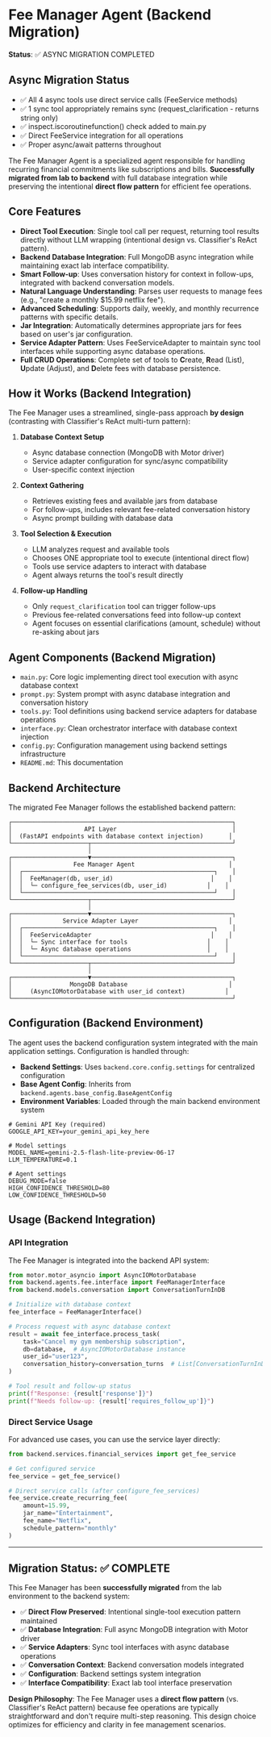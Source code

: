 # Fee Manager Agent (Backend Migration)

**Status**: ✅ ASYNC MIGRATION COMPLETED

## Async Migration Status
- ✅ All 4 async tools use direct service calls (FeeService methods)
- ✅ 1 sync tool appropriately remains sync (request_clarification - returns string only)
- ✅ inspect.iscoroutinefunction() check added to main.py
- ✅ Direct FeeService integration for all operations
- ✅ Proper async/await patterns throughout

The Fee Manager Agent is a specialized agent responsible for handling recurring financial commitments like subscriptions and bills. **Successfully migrated from lab to backend** with full database integration while preserving the intentional **direct flow pattern** for efficient fee operations.

## Core Features

- **Direct Tool Execution**: Single tool call per request, returning tool results directly without LLM wrapping (intentional design vs. Classifier's ReAct pattern).
- **Backend Database Integration**: Full MongoDB async integration while maintaining exact lab interface compatibility.
- **Smart Follow-up**: Uses conversation history for context in follow-ups, integrated with backend conversation models.
- **Natural Language Understanding**: Parses user requests to manage fees (e.g., "create a monthly $15.99 netflix fee").
- **Advanced Scheduling**: Supports daily, weekly, and monthly recurrence patterns with specific details.
- **Jar Integration**: Automatically determines appropriate jars for fees based on user's jar configuration.
- **Service Adapter Pattern**: Uses FeeServiceAdapter to maintain sync tool interfaces while supporting async database operations.
- **Full CRUD Operations**: Complete set of tools to **C**reate, **R**ead (List), **U**pdate (Adjust), and **D**elete fees with database persistence.

## How it Works (Backend Integration)

The Fee Manager uses a streamlined, single-pass approach **by design** (contrasting with Classifier's ReAct multi-turn pattern):

1. **Database Context Setup**
   - Async database connection (MongoDB with Motor driver)
   - Service adapter configuration for sync/async compatibility
   - User-specific context injection

2. **Context Gathering**
   - Retrieves existing fees and available jars from database
   - For follow-ups, includes relevant fee-related conversation history
   - Async prompt building with database data

3. **Tool Selection & Execution**
   - LLM analyzes request and available tools
   - Chooses ONE appropriate tool to execute (intentional direct flow)
   - Tools use service adapters to interact with database
   - Agent always returns the tool's result directly

4. **Follow-up Handling**
   - Only `request_clarification` tool can trigger follow-ups
   - Previous fee-related conversations feed into follow-up context
   - Agent focuses on essential clarifications (amount, schedule) without re-asking about jars

## Agent Components (Backend Migration)

- `main.py`: Core logic implementing direct tool execution with async database context
- `prompt.py`: System prompt with async database integration and conversation history
- `tools.py`: Tool definitions using backend service adapters for database operations
- `interface.py`: Clean orchestrator interface with database context injection
- `config.py`: Configuration management using backend settings infrastructure
- `README.md`: This documentation

## Backend Architecture

The migrated Fee Manager follows the established backend pattern:

```text
┌─────────────────────────────────────────────────────────────┐
│                    API Layer                                │
│  (FastAPI endpoints with database context injection)       │
└─────────────────────┬───────────────────────────────────────┘
                      │
┌─────────────────────▼───────────────────────────────────────┐
│                 Fee Manager Agent                          │
│  ┌─────────────────────────────────────────────────────┐    │
│  │  FeeManager(db, user_id)                           │    │
│  │  └─ configure_fee_services(db, user_id)           │    │
│  └─────────────────────────────────────────────────────┘    │
└─────────────────────┬───────────────────────────────────────┘
                      │
┌─────────────────────▼───────────────────────────────────────┐
│              Service Adapter Layer                         │
│  ┌─────────────────────────────────────────────────────┐    │
│  │  FeeServiceAdapter                                 │    │
│  │  └─ Sync interface for tools                      │    │
│  │  └─ Async database operations                     │    │
│  └─────────────────────────────────────────────────────┘    │
└─────────────────────┬───────────────────────────────────────┘
                      │
┌─────────────────────▼───────────────────────────────────────┐
│                MongoDB Database                            │
│     (AsyncIOMotorDatabase with user_id context)           │
└─────────────────────────────────────────────────────────────┘
```

## Configuration (Backend Environment)

The agent uses the backend configuration system integrated with the main application settings. Configuration is handled through:

- **Backend Settings**: Uses `backend.core.config.settings` for centralized configuration
- **Base Agent Config**: Inherits from `backend.agents.base_config.BaseAgentConfig`
- **Environment Variables**: Loaded through the main backend environment system

```env
# Gemini API Key (required)
GOOGLE_API_KEY=your_gemini_api_key_here

# Model settings
MODEL_NAME=gemini-2.5-flash-lite-preview-06-17
LLM_TEMPERATURE=0.1

# Agent settings
DEBUG_MODE=false
HIGH_CONFIDENCE_THRESHOLD=80
LOW_CONFIDENCE_THRESHOLD=50
```

## Usage (Backend Integration)

### API Integration

The Fee Manager is integrated into the backend API system:

```python
from motor.motor_asyncio import AsyncIOMotorDatabase
from backend.agents.fee.interface import FeeManagerInterface
from backend.models.conversation import ConversationTurnInDB

# Initialize with database context
fee_interface = FeeManagerInterface()

# Process request with async database context
result = await fee_interface.process_task(
    task="Cancel my gym membership subscription",
    db=database,  # AsyncIOMotorDatabase instance
    user_id="user123",
    conversation_history=conversation_turns  # List[ConversationTurnInDB]
)

# Tool result and follow-up status
print(f"Response: {result['response']}")
print(f"Needs follow-up: {result['requires_follow_up']}")
```

### Direct Service Usage

For advanced use cases, you can use the service layer directly:

```python
from backend.services.financial_services import get_fee_service

# Get configured service
fee_service = get_fee_service()

# Direct service calls (after configure_fee_services)
fee_service.create_recurring_fee(
    amount=15.99,
    jar_name="Entertainment", 
    fee_name="Netflix",
    schedule_pattern="monthly"
)
```

---

## Migration Status: ✅ COMPLETE

This Fee Manager has been **successfully migrated** from the lab environment to the backend system:

- ✅ **Direct Flow Preserved**: Intentional single-tool execution pattern maintained
- ✅ **Database Integration**: Full async MongoDB integration with Motor driver
- ✅ **Service Adapters**: Sync tool interfaces with async database operations
- ✅ **Conversation Context**: Backend conversation models integrated
- ✅ **Configuration**: Backend settings system integration
- ✅ **Interface Compatibility**: Exact lab tool interface preservation

**Design Philosophy**: The Fee Manager uses a **direct flow pattern** (vs. Classifier's ReAct pattern) because fee operations are typically straightforward and don't require multi-step reasoning. This design choice optimizes for efficiency and clarity in fee management scenarios.
 